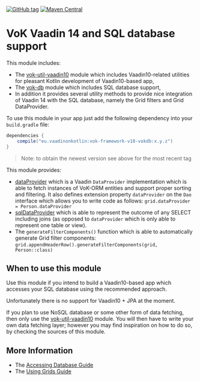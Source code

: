 [![GitHub tag](https://img.shields.io/github/tag/mvysny/vaadin-on-kotlin.svg)](https://github.com/mvysny/vaadin-on-kotlin/tags)
[![Maven Central](https://maven-badges.herokuapp.com/maven-central/eu.vaadinonkotlin/vok-framework-v10-vokdb/badge.svg)](https://maven-badges.herokuapp.com/maven-central/eu.vaadinonkotlin/vok-framework-v10-vokdb)

# VoK Vaadin 14 and SQL database support

This module includes:
 
* The [vok-util-vaadin10](../vok-util-vaadin10) module which includes Vaadin10-related
utilities for pleasant Kotlin development of Vaadin10-based app,
* The [vok-db](../vok-db) module which includes SQL database support,
* In addition it provides several
utility methods to provide nice integration of Vaadin 14 with the SQL database, namely the
Grid filters and Grid DataProvider.

To use this module in your app just add the following dependency into your `build.gradle` file:

```groovy
dependencies {
    compile("eu.vaadinonkotlin:vok-framework-v10-vokdb:x.y.z")
}
```

> Note: to obtain the newest version see above for the most recent tag

This module provides:

* [dataProvider](src/main/kotlin/eu/vaadinonkotlin/vaadin10/vokdb/DataProviders.kt) 
  which is a Vaadin `DataProvider` implementation which is able to fetch instances
  of VoK-ORM entities and support proper sorting and filtering.
  It also defines extension property `dataProvider` on the `Dao` interface
  which allows you to write code as follows: `grid.dataProvider = Person.dataProvider`
* [sqlDataProvider](src/main/kotlin/eu/vaadinonkotlin/vaadin10/vokdb/DataProviders.kt)
  which is able to represent the outcome of any SELECT including joins
  (as opposed to `dataProvider` which is only able to represent one table or view).
* The `generateFilterComponents()` function which is able to automatically generate Grid filter components:
  `grid.appendHeaderRow().generateFilterComponents(grid, Person::class)`

## When to use this module

Use this module if you intend to build a Vaadin10-based app which accesses your SQL database
using the recommended approach.

Unfortunately there is no support for Vaadin10 + JPA at the moment.

If you plan to use NoSQL database or some other form of data fetching, then only use the
[vok-util-vaadin10](../vok-util-vaadin10) module. You will then have to write your own data fetching
layer; however you may find inspiration on how to do so, by checking the sources of this module.

## More Information

* The [Accessing Database Guide](https://www.vaadinonkotlin.eu/databases-v10.html)
* The [Using Grids Guide](https://www.vaadinonkotlin.eu/grids-v10.html)
